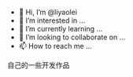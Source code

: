 - 👋 Hi, I’m @liyaolei
- 👀 I’m interested in ...
- 🌱 I’m currently learning ...
- 💞️ I’m looking to collaborate on ...
- 📫 How to reach me ...

<!---
liyaolei/liyaolei is a ✨ special ✨ repository because its `README.md` (this file) appears on your GitHub profile.
You can click the Preview link to take a look at your changes.
--->自己的一些开发作品

